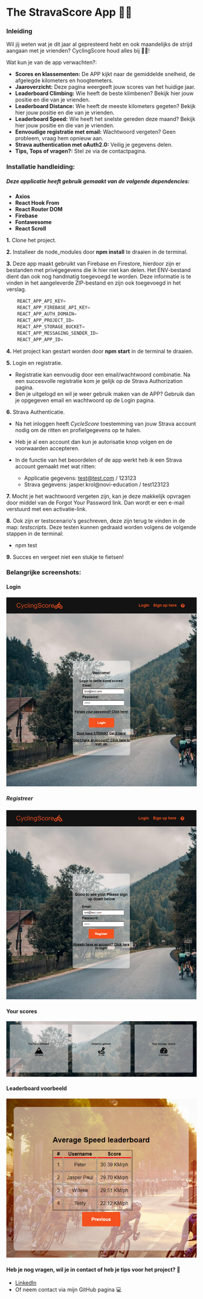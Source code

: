 # The StravaScore App :bicyclist::dash:

### Inleiding

Wil jij weten wat je dit jaar al gepresteerd hebt en ook maandelijks de strijd aangaan met je vrienden? CyclingScore
houd alles bij :bicyclist::dash:!

Wat kun je van de app verwachten?:

- **Scores en klassementen:** De APP kijkt naar de gemiddelde snelheid, de afgelegde kilometers en hoogtemeters.
- **Jaaroverzicht:** Deze pagina weergeeft jouw scores van het huidige jaar.
- **Leaderboard Climbing:** Wie heeft de beste klimbenen? Bekijk hier jouw positie en die van je vrienden.
- **Leaderboard Distance:** Wie heeft de meeste kilometers gegeten? Bekijk hier jouw positie en die van je vrienden.
- **Leaderboard Speed:** Wie heeft het snelste gereden deze maand? Bekijk hier jouw positie en die van je vrienden.
- **Eenvoudige registratie met email:** Wachtwoord vergeten? Geen probleem, vraag hem opnieuw aan.
- **Strava authentication met oAuth2.0:** Veilig je gegevens delen.
- **Tips, Tops of vragen?:** Stel ze via de contactpagina.

### Installatie handleiding:

##### Deze applicatie heeft gebruik gemaakt van de volgende dependencies:

- **Axios**
- **React Hook From**
- **React Router DOM**
- **Firebase**
- **Fontawesome**
- **React Scroll**

**1.** Clone het project.

**2.** Installeer de node_modules door **npm install** te draaien in de terminal.

**3.** Deze app maakt gebruikt van Firebase en Firestore, hierdoor zijn er bestanden met privégegevens die ik hier niet
kan delen. Het ENV-bestand dient dan ook nog handmatig toegevoegd te worden. Deze informatie is te vinden in het
aangeleverde ZIP-bestand en zijn ook toegevoegd in het verslag.

```javascript
    REACT_APP_API_KEY=
    REACT_APP_FIREBASE_API_KEY=
    REACT_APP_AUTH_DOMAIN=
    REACT_APP_PROJECT_ID=
    REACT_APP_STORAGE_BUCKET=
    REACT_APP_MESSAGING_SENDER_ID=
    REACT_APP_APP_ID=
```

**4.** Het project kan gestart worden door **npm start** in de terminal te draaien.

**5.** Login en registratie.
* Registratie kan eenvoudig door een email/wachtwoord combinatie. Na een succesvolle registratie kom je gelijk op de Strava Authorization pagina.
* Ben je uitgelogd en wil je weer gebruik maken van de APP? Gebruik dan je opgegeven email en wachtwoord op de Login pagina.

**6.** Strava Authenticatie.
* Na het inloggen heeft *CycleScore* toestemming van jouw Strava account nodig om de ritten en profielgegevens op te halen.
* Heb je al een account dan kun je autorisatie knop volgen en de voorwaarden accepteren.

* In de functie van het beoordelen of de app werkt heb ik een Strava account gemaakt met wat ritten:
  - Applicatie gegevens: test@test.com / 123123
  - Strava gegevens: jasper.krol@novi-education / test123123
  
**7.** Mocht je het wachtwoord vergeten zijn, kan je deze makkelijk opvragen door middel van de Forgot Your Password link. Dan wordt er een e-mail verstuurd met een activatie-link.

**8.** Ook zijn er testscenario's geschreven, deze zijn terug te vinden in de map: *testscripts*. Deze testen kunnen gedraaid worden volgens de volgende stappen in de terminal:
*  npm test


**9.** Succes en vergeet niet een stukje te fietsen!️

### Belangrijke screenshots:

#### Login
![Login](https://github.com/JasperKrol/cycling-score-project/blob/main/src/assets/Login.PNG)

##### Registreer
![Registreer](https://github.com/JasperKrol/cycling-score-project/blob/main/src/assets/registreer.PNG)


#### Your scores
![Your scores](https://github.com/JasperKrol/cycling-score-project/blob/main/src/assets/yourscores.PNG)

#### Leaderboard voorbeeld
![Leaderboard voorbeeld](https://github.com/JasperKrol/cycling-score-project/blob/main/src/assets/speed%20leaderboard.PNG)


#### Heb je nog vragen, wil je in contact of heb je tips voor het project? :incoming_envelope:
- [LinkedIn](www.linkedin.com/in/jasper-paul-krol)
- Of neem contact via mijn GitHub pagina :computer:

